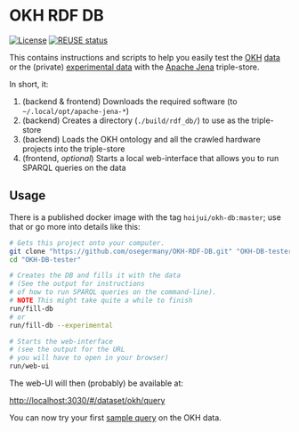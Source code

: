 <!--
SPDX-FileCopyrightText: 2021-2025 Robin Vobruba <hoijui.quaero@gmail.com>

SPDX-License-Identifier: CC0-1.0
-->

# OKH RDF DB

[![License](
    https://img.shields.io/github/license/osegermany/OKH-RDF-DB.svg?style=flat)](
    ./LICENSE.txt)
[![REUSE status](
    https://api.reuse.software/badge/github.com/osegermany/OKH-RDF-DB)](
    https://api.reuse.software/info/github.com/osegermany/OKH-RDF-DB)

This contains instructions and scripts
to help you easily test the [OKH](https://github.com/iop-alliance/OpenKnowHow)
[data](https://gitlab.opensourceecology.de/verein/projekte/losh-rdf)
or the (private)
[experimental data](https://github.com/OSEGermany/OKH-data-experimental)
with the [Apache Jena](https://jena.apache.org/) triple-store.

In short, it:

1. (backend & frontend) Downloads the required software (to `~/.local/opt/apache-jena-*`)
2. (backend) Creates a directory (`./build/rdf_db/`) to use as the triple-store
3. (backend) Loads the OKH ontology and all the crawled hardware projects
    into the triple-store
4. (frontend, _optional_) Starts a local web-interface
    that allows you to run SPARQL queries on the data

## Usage

There is a published docker image with the tag `hoijui/okh-db:master`;
use that or go more into details like this:

```bash
# Gets this project onto your computer.
git clone "https://github.com/osegermany/OKH-RDF-DB.git" "OKH-DB-tester"
cd "OKH-DB-tester"

# Creates the DB and fills it with the data
# (See the output for instructions
# of how to run SPARQL queries on the command-line).
# NOTE This might take quite a while to finish
run/fill-db
# or
run/fill-db --experimental

# Starts the web-interface
# (see the output for the URL
# you will have to open in your browser)
run/web-ui
```

The web-UI will then (probably) be available at:

<http://localhost:3030/#/dataset/okh/query>

You can now try your first [sample query](res/sample-query.txt)
on the OKH data.
